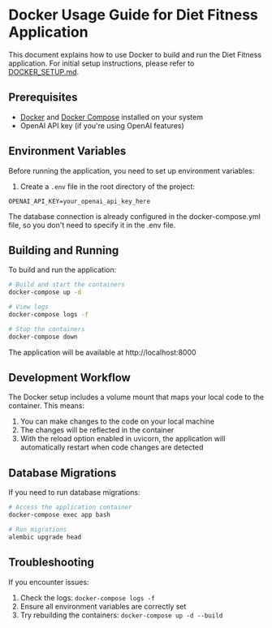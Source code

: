 # Docker Usage Guide for Diet Fitness Application

This document explains how to use Docker to build and run the Diet Fitness application. For initial setup instructions, please refer to [DOCKER_SETUP.md](DOCKER_SETUP.md).

## Prerequisites

- [Docker](https://docs.docker.com/get-docker/) and [Docker Compose](https://docs.docker.com/compose/install/) installed on your system
- OpenAI API key (if you're using OpenAI features)

## Environment Variables

Before running the application, you need to set up environment variables:

1. Create a `.env` file in the root directory of the project:

```
OPENAI_API_KEY=your_openai_api_key_here
```

The database connection is already configured in the docker-compose.yml file, so you don't need to specify it in the .env file.

## Building and Running

To build and run the application:

```bash
# Build and start the containers
docker-compose up -d

# View logs
docker-compose logs -f

# Stop the containers
docker-compose down
```

The application will be available at http://localhost:8000

## Development Workflow

The Docker setup includes a volume mount that maps your local code to the container. This means:

1. You can make changes to the code on your local machine
2. The changes will be reflected in the container
3. With the reload option enabled in uvicorn, the application will automatically restart when code changes are detected

## Database Migrations

If you need to run database migrations:

```bash
# Access the application container
docker-compose exec app bash

# Run migrations
alembic upgrade head
```

## Troubleshooting

If you encounter issues:

1. Check the logs: `docker-compose logs -f`
2. Ensure all environment variables are correctly set
3. Try rebuilding the containers: `docker-compose up -d --build`
